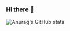 ### Hi there 👋

![Anurag's GitHub stats](https://github-readme-stats.vercel.app/api?username=MarkoKupresanin)
